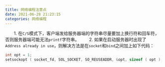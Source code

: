 ```yaml
---
title: 网络编程注意点
date: 2021-06-28 21:23:15
categories: 网络编程
---
```

&emsp;&emsp;1. 在`C/S`模式下，客户端发给服务器端的字符串尽量要加上换行符和回车符，否则服务器端可能无法`printf`字符串。<!--more-->
&emsp;&emsp;2. 如果在启动服务器时出现了`Address already in use`，则解决方法是在`socket`和`bind`之间加上如下代码：

``` cpp
int opt = 1;
setsockopt ( socket_fd, SOL_SOCKET, SO_REUSEADDR, &opt, sizeof ( opt ) );
```